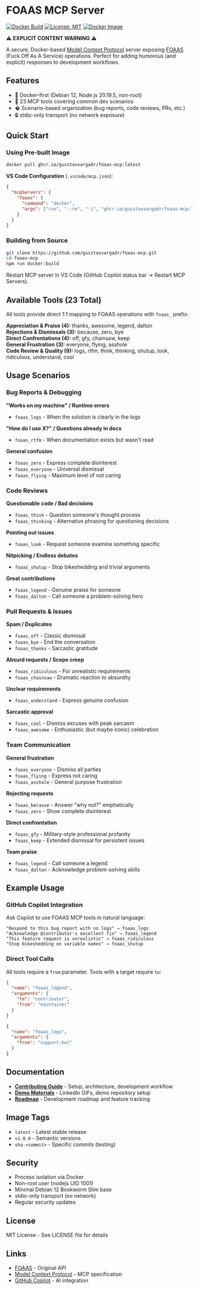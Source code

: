 # FOAAS MCP Server

[![Docker Build](https://github.com/gusztavvargadr/foaas-mcp/actions/workflows/docker-publish.yml/badge.svg)](https://github.com/gusztavvargadr/foaas-mcp/actions/workflows/docker-publish.yml)
[![License: MIT](https://img.shields.io/badge/License-MIT-yellow.svg)](https://opensource.org/licenses/MIT)
[![Docker Image](https://img.shields.io/badge/docker-ghcr.io-blue)](https://github.com/gusztavvargadr/foaas-mcp/pkgs/container/foaas-mcp)

⚠️ **EXPLICIT CONTENT WARNING** ⚠️

A secure, Docker-based [Model Context Protocol](https://modelcontextprotocol.io) server exposing [FOAAS](https://foaas.io/) (Fuck Off As A Service) operations. Perfect for adding humorous (and explicit) responses to development workflows.

## Features

- 🐳 Docker-first (Debian 12, Node.js 20.19.5, non-root)
- 🔧 23 MCP tools covering common dev scenarios
- � Scenario-based organization (bug reports, code reviews, PRs, etc.)
- 🔒 stdio-only transport (no network exposure)

## Quick Start

### Using Pre-built Image

```bash
docker pull ghcr.io/gusztavvargadr/foaas-mcp:latest
```

**VS Code Configuration** (`.vscode/mcp.json`):
```json
{
  "mcpServers": {
    "foaas": {
      "command": "docker",
      "args": ["run", "--rm", "-i", "ghcr.io/gusztavvargadr/foaas-mcp:latest"]
    }
  }
}
```

### Building from Source

```bash
git clone https://github.com/gusztavvargadr/foaas-mcp.git
cd foaas-mcp
npm run docker:build
```

Restart MCP server in VS Code (GitHub Copilot status bar → Restart MCP Servers).

## Available Tools (23 Total)

All tools provide direct 1:1 mapping to FOAAS operations with `foaas_` prefix:

**Appreciation & Praise (4):** thanks, awesome, legend, dalton  
**Rejections & Dismissals (3):** because, zero, bye  
**Direct Confrontations (4):** off, gfy, chainsaw, keep  
**General Frustration (3):** everyone, flying, asshole  
**Code Review & Quality (9):** logs, rtfm, think, thinking, shutup, look, ridiculous, understand, cool

## Usage Scenarios

### Bug Reports & Debugging

**"Works on my machine" / Runtime errors**
- `foaas_logs` - When the solution is clearly in the logs

**"How do I use X?" / Questions already in docs**
- `foaas_rtfm` - When documentation exists but wasn't read

**General confusion**
- `foaas_zero` - Express complete disinterest
- `foaas_everyone` - Universal dismissal
- `foaas_flying` - Maximum level of not caring

### Code Reviews

**Questionable code / Bad decisions**
- `foaas_think` - Question someone's thought process
- `foaas_thinking` - Alternative phrasing for questioning decisions

**Pointing out issues**
- `foaas_look` - Request someone examine something specific

**Nitpicking / Endless debates**
- `foaas_shutup` - Stop bikeshedding and trivial arguments

**Great contributions**
- `foaas_legend` - Genuine praise for someone
- `foaas_dalton` - Call someone a problem-solving hero

### Pull Requests & Issues

**Spam / Duplicates**
- `foaas_off` - Classic dismissal
- `foaas_bye` - End the conversation
- `foaas_thanks` - Sarcastic gratitude

**Absurd requests / Scope creep**
- `foaas_ridiculous` - For unrealistic requirements
- `foaas_chainsaw` - Dramatic reaction to absurdity

**Unclear requirements**
- `foaas_understand` - Express genuine confusion

**Sarcastic approval**
- `foaas_cool` - Dismiss excuses with peak sarcasm
- `foaas_awesome` - Enthusiastic (but maybe ironic) celebration

### Team Communication

**General frustration**
- `foaas_everyone` - Dismiss all parties
- `foaas_flying` - Express not caring
- `foaas_asshole` - General purpose frustration

**Rejecting requests**
- `foaas_because` - Answer "why not?" emphatically
- `foaas_zero` - Show complete disinterest

**Direct confrontation**
- `foaas_gfy` - Military-style professional profanity
- `foaas_keep` - Extended dismissal for persistent issues

**Team praise**
- `foaas_legend` - Call someone a legend
- `foaas_dalton` - Acknowledge problem-solving skills

## Example Usage

### GitHub Copilot Integration

Ask Copilot to use FOAAS MCP tools in natural language:

```
"Respond to this bug report with no logs" → foaas_logs
"Acknowledge @contributor's excellent fix" → foaas_legend
"This feature request is unrealistic" → foaas_ridiculous
"Stop bikeshedding on variable names" → foaas_shutup
```

### Direct Tool Calls

All tools require a `from` parameter. Tools with a target require `to`:

```json
{
  "name": "foaas_legend",
  "arguments": {
    "to": "contributor",
    "from": "maintainer"
  }
}
```

```json
{
  "name": "foaas_logs",
  "arguments": {
    "from": "support-bot"
  }
}
```

## Documentation

- **[Contributing Guide](CONTRIBUTING.md)** - Setup, architecture, development workflow
- **[Demo Materials](docs/demo/)** - LinkedIn GIFs, demo repository setup
- **[Roadmap](docs/roadmap/)** - Development roadmap and feature tracking

## Image Tags

- `latest` - Latest stable release
- `v1.0.0` - Semantic versions
- `sha-<commit>` - Specific commits (testing)

## Security

- Process isolation via Docker
- Non-root user (nodejs UID 1001)
- Minimal Debian 12 Bookworm Slim base
- stdio-only transport (no network)
- Regular security updates

## License

MIT License - See LICENSE file for details

## Links

- [FOAAS](https://foaas.io/) - Original API
- [Model Context Protocol](https://modelcontextprotocol.io) - MCP specification
- [GitHub Copilot](https://github.com/features/copilot) - AI integration
